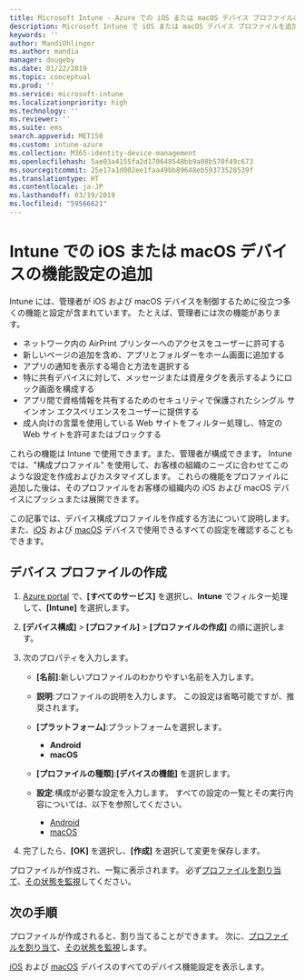 ```yaml
---
title: Microsoft Intune - Azure での iOS または macOS デバイス プロファイルの作成 | Microsoft Docs
description: Microsoft Intune で iOS または macOS デバイス プロファイルを追加または作成し、AirPrint、ホーム画面のレイアウト、アプリの通知、共有デバイス、シングル サインイン、Web コンテンツ フィルター設定を構成します。
keywords: ''
author: MandiOhlinger
ms.author: mandia
manager: dougeby
ms.date: 01/22/2019
ms.topic: conceptual
ms.prod: ''
ms.service: microsoft-intune
ms.localizationpriority: high
ms.technology: ''
ms.reviewer: ''
ms.suite: ems
search.appverid: MET150
ms.custom: intune-azure
ms.collection: M365-identity-device-management
ms.openlocfilehash: 5ae03a4155fa2d170648548bb9a08b570f49c673
ms.sourcegitcommit: 25e17a1d002ee1faa49bb89648eb59373528539f
ms.translationtype: HT
ms.contentlocale: ja-JP
ms.lasthandoff: 03/19/2019
ms.locfileid: "59566621"
---
```

# <a name="add-ios-or-macos-device-feature-settings-in-intune"></a>Intune での iOS または macOS デバイスの機能設定の追加

Intune には、管理者が iOS および macOS デバイスを制御するために役立つ多くの機能と設定が含まれています。 たとえば、管理者には次の機能があります。

- ネットワーク内の AirPrint プリンターへのアクセスをユーザーに許可する
- 新しいページの追加を含め、アプリとフォルダーをホーム画面に追加する
- アプリの通知を表示する場合と方法を選択する
- 特に共有デバイスに対して、メッセージまたは資産タグを表示するようにロック画面を構成する
- アプリ間で資格情報を共有するためのセキュリティで保護されたシングル サインオン エクスペリエンスをユーザーに提供する
- 成人向けの言葉を使用している Web サイトをフィルター処理し、特定の Web サイトを許可またはブロックする

これらの機能は Intune で使用できます。また、管理者が構成できます。 Intune では、"構成プロファイル" を使用して、お客様の組織のニーズに合わせてこのような設定を作成およびカスタマイズします。 これらの機能をプロファイルに追加した後は、そのプロファイルをお客様の組織内の iOS および macOS デバイスにプッシュまたは展開できます。

この記事では、デバイス構成プロファイルを作成する方法について説明します。 また、[iOS](ios-device-features-settings.md) および [macOS](macos-device-features-settings.md) デバイスで使用できるすべての設定を確認することもできます。

## <a name="create-a-device-profile"></a>デバイス プロファイルの作成

1. [Azure portal](https://portal.azure.com) で、**[すべてのサービス]** を選択し、**Intune** でフィルター処理して、**[Intune]** を選択します。
2. **[デバイス構成]** > **[プロファイル]** > **[プロファイルの作成]** の順に選択します。
3. 次のプロパティを入力します。

    - **[名前]**:新しいプロファイルのわかりやすい名前を入力します。
    - **説明**:プロファイルの説明を入力します。 この設定は省略可能ですが、推奨されます。
    - **[プラットフォーム]**:プラットフォームを選択します。
        - **Android**
        - **macOS**
    - **[プロファイルの種類]**:**[デバイスの機能]** を選択します。
    - **設定**:構成が必要な設定を入力します。 すべての設定の一覧とその実行内容については、以下を参照してください。

        - [Android](ios-device-features-settings.md)
        - [macOS](macos-device-features-settings.md)

4. 完了したら、**[OK]** を選択し、**[作成]** を選択して変更を保存します。

プロファイルが作成され、一覧に表示されます。 必ず[プロファイルを割り当て](device-profile-assign.md)、[その状態を監視](device-profile-monitor.md)してください。

## <a name="next-steps"></a>次の手順

プロファイルが作成されると、割り当てることができます。 次に、[プロファイルを割り当て](device-profile-assign.md)、[その状態を監視](device-profile-monitor.md)します。

[iOS](ios-device-features-settings.md) および [macOS](macos-device-features-settings.md) デバイスのすべてのデバイス機能設定を表示します。
